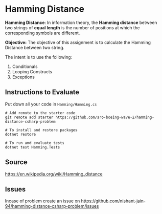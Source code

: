 # Hamming Distance

**Hamming Distance**: In information theory, the **Hamming distance** between two strings of **equal length** is the number of positions at which the corresponding symbols are different.

**Objective:** The objective of this assignment is to calculate the Hamming Distance between two string.

The intent is to use the following:

1. Conditionals
2. Looping Constructs
3. Exceptions


## Instructions to Evaluate

Put down all your code in `Hamming/Hamming.cs`

```
# Add remote to the starter code
git remote add starter https://github.com/sro-boeing-wave-2/hamming-distance-csharp-problem

# To install and restore packages
dotnet restore

# To run and evaluate tests
dotnet test Hamming.Tests
```

## Source

https://en.wikipedia.org/wiki/Hamming_distance

## Issues

Incase of problem create an issue on https://github.com/nishant-jain-94/hamming-distance-csharp-problem/issues